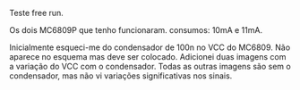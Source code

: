Teste free run.

Os dois MC6809P que tenho funcionaram. consumos: 10mA e 11mA.

Inicialmente esqueci-me do condensador de 100n no VCC do MC6809. Não aparece no esquema mas deve ser colocado.
Adicionei duas imagens com a variação do VCC com o condensador. Todas as outras imagens são sem o condensador, mas não vi variações significativas nos sinais.
